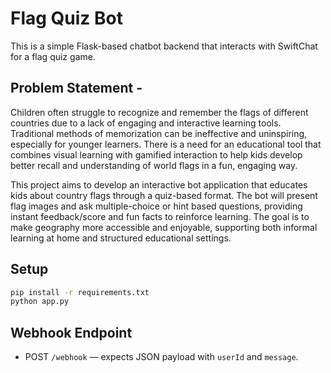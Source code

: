 # Flag Quiz Bot

This is a simple Flask-based chatbot backend that interacts with SwiftChat for a flag quiz game.

## Problem Statement -
Children often struggle to recognize and remember the flags of different countries due to a lack of engaging and interactive learning tools. Traditional methods of memorization can be ineffective and uninspiring, especially for younger learners. There is a need for an educational tool that combines visual learning with gamified interaction to help kids develop better recall and understanding of world flags in a fun, engaging way.

This project aims to develop an interactive bot application that educates kids about country flags through a quiz-based format. The bot will present flag images and ask multiple-choice or hint based questions, providing instant feedback/score and fun facts to reinforce learning. The goal is to make geography more accessible and enjoyable, supporting both informal learning at home and structured educational settings.

## Setup

```bash
pip install -r requirements.txt
python app.py
```

## Webhook Endpoint
- POST `/webhook` — expects JSON payload with `userId` and `message`.